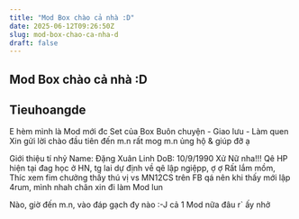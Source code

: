 ```yaml
---
title: "Mod Box chào cả nhà :D"
date: 2025-06-12T09:26:50Z
slug: mod-box-chao-ca-nha-d
draft: false
---
```


## Mod Box chào cả nhà :D

## Tieuhoangde

E hèm  mình là Mod mới đc Set của Box Buôn chuyện - Giao lưu - Làm quen 
Xin gửi lời chào đầu tiên đến m.n  rất mog m.n ủng hộ & giúp đỡ ạ   

Giới thiệu tí nhỷ 
Name: Đặng Xuân Linh
DoB: 10/9/1990  Xử Nữ nha!!!
Qê HP  hiện tại đag học ở HN, tg lai dự định về qê lập ngiệpp, ợ ợ 
Rất lắm mồm, Thíc xem fim chưởng  thấy thú vị vs MN12CS trên FB qá nên khi thấy mới lập 4rum, mình nhah chân xin đi làm Mod lun  

Nào, giờ đến m.n, vào đáp gạch đy nào :-J cả 1 Mod nữa đâu r` ấy nhở